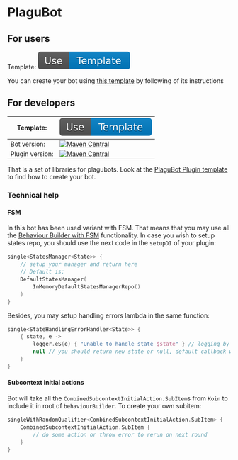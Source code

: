 # PlaguBot

## For users

Template: [![Use template](badges/use_template.svg)](https://github.com/InsanusMokrassar/PlaguBotBotTemplate/generate)

You can create your bot using
[this template](https://insanusmokrassar.github.io/PlaguBotBotTemplate/) by following of its instructions

## For developers

| Template: | [![Use template](badges/use_template.svg)](https://github.com/InsanusMokrassar/PlaguBotPluginTemplate/generate) |
|-----------|-----------------------------------------------------------------------------------------------------------------|
| Bot version: | [![Maven Central](https://maven-badges.herokuapp.com/maven-central/dev.inmo/plagubot.bot/badge.svg)](https://maven-badges.herokuapp.com/maven-central/dev.inmo/plagubot.bot) |
| Plugin version: | [![Maven Central](https://maven-badges.herokuapp.com/maven-central/dev.inmo/plagubot.plugin/badge.svg)](https://maven-badges.herokuapp.com/maven-central/dev.inmo/plagubot.plugin) |

That is a set of libraries for plagubots. Look at the
[PlaguBot Plugin template](https://insanusmokrassar.github.io/PlaguBotPluginTemplate/) to find how to create your bot.

### Technical help

#### FSM

In this bot has been used variant with FSM. That means that you may use all the [Behaviour Builder with FSM](https://bookstack.inmo.dev/books/telegrambotapi/page/behaviour-builder-with-fsm) functionality. In case you wish to setup states repo, you should use the next code in the `setupDI` of your plugin:

```kotlin
single<StatesManager<State>> {
    // setup your manager and return here
    // Default is:
    DefaultStatesManager(
        InMemoryDefaultStatesManagerRepo()
    )
}
```

Besides, you may setup handling errors lambda in the same function:

```kotlin
single<StateHandlingErrorHandler<State>> {
    { state, e ->
        logger.eS(e) { "Unable to handle state $state" } // logging by default
        null // you should return new state or null, default callback will return null
    }
}
```

#### Subcontext initial actions

Bot will take all the `CombinedSubcontextInitialAction.SubItem`s from `Koin` to include it in root of
`behaviourBuilder`. To create your own subitem:

```kotlin
singleWithRandomQualifier<CombinedSubcontextInitialAction.SubItem> {
    CombinedSubcontextInitialAction.SubItem {
        // do some action or throw error to rerun on next round
    }
}
```
